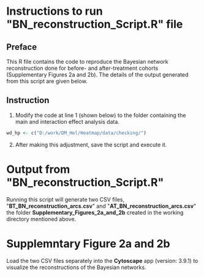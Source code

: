 # Instructions to run "BN_reconstruction_Script.R" file
## Preface
This R file contains the code to reproduce the Bayesian network reconstruction done for before- and after-treatment cohorts (Supplementary Figures 2a and 2b).
The details of the output generated from this script are given below.
## Instruction
1. Modify the code at line 1 (shown below) to the folder containing the main and interaction effect analysis data.
```R
wd_hp <- c("D:/work/DM_Hel/Heatmap/data/checking/")
```
2. After making this adjustment, save the script and execute it.

# Output from "BN_reconstruction_Script.R"
Running this script will generate two CSV files, "**BT_BN_reconstruction_arcs.csv**" and "**AT_BN_reconstruction_arcs.csv**"  the folder **Supplementary_Figures_2a_and_2b** created in the working directory mentioned above. 

# Supplemntary Figure 2a and 2b
Load the two CSV files separately into the **Cytoscape** app (version: 3.9.1) to visualize the reconstructions of the Bayesian networks.



